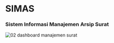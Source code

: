 # SIMAS
### Sistem Informasi Manajemen Arsip Surat

![02  dashboard manajemen surat](https://user-images.githubusercontent.com/77903323/190655197-cc250fc6-bddf-4c9f-9dbb-befe16be6ab1.png)
